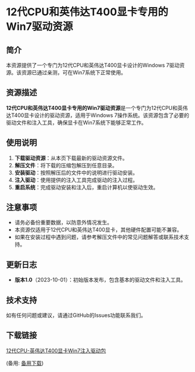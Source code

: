 # 12代CPU和英伟达T400显卡专用的Win7驱动资源

## 简介
本资源提供了一个专门为12代CPU和英伟达T400显卡设计的Windows 7驱动资源。该资源已通过亲测，可在Win7系统下正常使用。

## 资源描述
**12代CPU和英伟达T400显卡专用的Win7驱动资源**是一个专门为12代CPU和英伟达T400显卡设计的驱动资源，适用于Windows 7操作系统。该资源包含了必要的驱动文件和注入工具，确保显卡在Win7系统下能够正常工作。

## 使用说明
1. **下载驱动资源**：从本页下载最新的驱动资源文件。
2. **解压文件**：将下载的压缩包解压到任意目录。
3. **安装驱动**：按照解压后的文件中的说明进行驱动安装。
4. **注入驱动**：使用提供的注入工具完成驱动的注入过程。
5. **重启系统**：完成驱动安装和注入后，重启计算机以使驱动生效。

## 注意事项
- 请务必备份重要数据，以防意外情况发生。
- 本资源仅适用于12代CPU和英伟达T400显卡，其他硬件配置可能不兼容。
- 如果在安装过程中遇到问题，请参考解压文件中的常见问题解答或联系技术支持。

## 更新日志
- **版本1.0**（2023-10-01）：初始版本发布，包含基本的驱动文件和注入工具。

## 技术支持
如有任何问题或建议，请通过GitHub的Issues功能联系我们。

## 下载链接
[12代CPU-英伟达T400显卡Win7注入驱动包](https://pan.quark.cn/s/074bc78b4856) 

(备用: [备用下载](https://pan.baidu.com/s/1NG75AMearKb3zUSME25rDg?pwd=1234))
